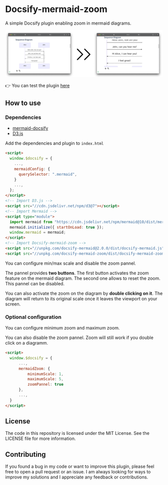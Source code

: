 # Docsify-mermaid-zoom

A simple Docsify plugin enabling zoom in mermaid diagrams.

![Demo](assets/demo.png)

👉 You can test the plugin [here](https://corentinleberre.github.io/docsify-mermaid-zoom/)

## How to use

### Dependencies

- [mermaid-docsify](https://github.com/Leward/mermaid-docsify/])
- [D3.js](https://d3js.org)

Add the dependencies and plugin to `index.html`

```html
<script>
  window.$docsify = {
    ...,
    mermaidConfig: {
      querySelector: ".mermaid",
    }
    ...,
  };
</script>
<!-- Import D3.js -->
<script src="//cdn.jsdelivr.net/npm/d3@7"></script>
<!-- Import Mermaid -->
<script type="module">
  import mermaid from "https://cdn.jsdelivr.net/npm/mermaid@10/dist/mermaid.esm.min.mjs";
  mermaid.initialize({ startOnLoad: true });
  window.mermaid = mermaid;
</script>
<!-- Import Docsify-mermaid-zoom -->
<script src="//unpkg.com/docsify-mermaid@2.0.0/dist/docsify-mermaid.js"></script>
<script src="//unpkg.com/docsify-mermaid-zoom/dist/docsify-mermaid-zoom.js"></script>
```

You can configure min/max scale and disable the zoom pannel.

The pannel provides **two buttons**. The first button activates the zoom feature on the mermaid diagram. The second one allows to reset the zoom.
This pannel can be disabled.

You can also activate the zoom on the diagram by **double clicking on it**.
The diagram will return to its original scale once it leaves the viewport on your screen.

### Optional configuration

You can configure minimum zoom and maximum zoom.

You can also disable the zoom pannel. Zoom will still work if you double click on a diagramm.

```html
<script>
  window.$docsify = {
      ...,
      mermaidZoom: {
          minimumScale: 1,
          maximumScale: 5,
          zoomPannel: true
      },
      ...,
  }
</script>
```

## License

The code in this repository is licensed under the MIT License. See the LICENSE file for more information.

## Contributing

If you found a bug in my code or want to improve this plugin, please feel free to open a pull request or an issue. I am always looking for ways to improve my solutions and I appreciate any feedback or contributions.
